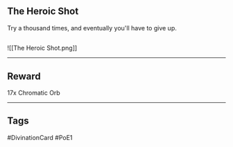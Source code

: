 ## The Heroic Shot
Try a thousand times, and eventually you'll have to give up.
## 
![[The Heroic Shot.png]]

---
## Reward
17x Chromatic Orb

---
## Tags
#DivinationCard
#PoE1